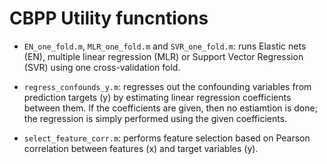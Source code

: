 # CBPP Utility funcntions

- `EN_one_fold.m`, `MLR_one_fold.m` and `SVR_one_fold.m`: runs Elastic nets (EN), multiple linear regression (MLR) or Support Vector Regression (SVR) using one cross-validation fold. 

- `regress_confounds_y.m`: regresses out the confounding variables from prediction targets (y) by estimating linear regression coefficients between them. If the coefficients are given, then no estiamtion is done; the regression is simply performed using the given coefficients.

- `select_feature_corr.m`: performs feature selection based on Pearson correlation between features (x) and target variables (y).
